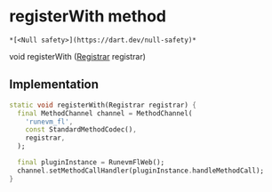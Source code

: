


# registerWith method




    *[<Null safety>](https://dart.dev/null-safety)*




void registerWith
([Registrar](https://api.flutter.dev/flutter/flutter_web_plugins/Registrar-class.html) registrar)








## Implementation

```dart
static void registerWith(Registrar registrar) {
  final MethodChannel channel = MethodChannel(
    'runevm_fl',
    const StandardMethodCodec(),
    registrar,
  );

  final pluginInstance = RunevmFlWeb();
  channel.setMethodCallHandler(pluginInstance.handleMethodCall);
}
```







